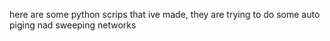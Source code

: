 here are some python scrips that ive made, they are trying to do some auto piging nad sweeping networks
